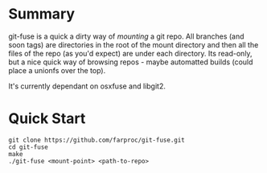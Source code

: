 
# Summary

git-fuse is a quick a dirty way of _mounting_ a git repo. All branches (and soon tags) are directories in the root of the mount directory and then all the files of the repo (as you'd expect) are under each directory. Its read-only, but a nice quick way of browsing repos - maybe automatted builds (could place a unionfs over the top).

It's currently dependant on osxfuse and libgit2.

# Quick Start

```
git clone https://github.com/farproc/git-fuse.git
cd git-fuse
make
./git-fuse <mount-point> <path-to-repo>
```

